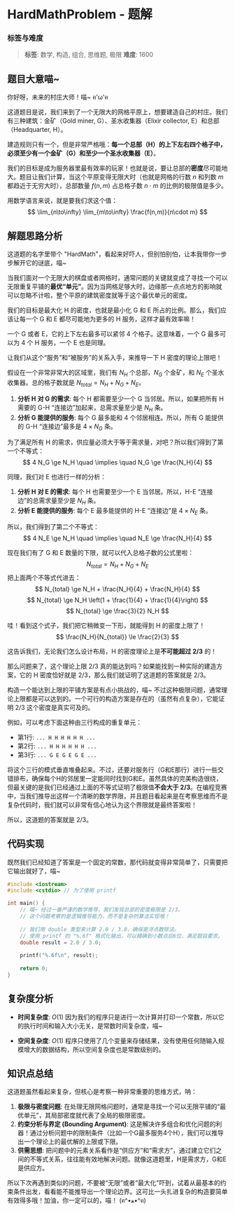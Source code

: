 # HardMathProblem - 题解

### 标签与难度
> **标签**: 数学, 构造, 组合, 思维题, 极限
> **难度**: 1600

## 题目大意喵~

你好呀，未来的村庄大师！喵~ ฅ'ω'ฅ

这道题目是说，我们来到了一个无限大的网格平原上，想要建造自己的村庄。我们有三种建筑：金矿（Gold miner, G）、圣水收集器（Elixir collector, E）和总部（Headquarter, H）。

建造规则只有一个，但是非常严格哦：**每一个总部（H）的上下左右四个格子中，必须至少有一个金矿（G）和至少一个圣水收集器（E）**。

我们的目标是成为服务器里最有效率的玩家！也就是说，要让总部的**密度**尽可能地大。题目让我们计算，当这个平原变得无限大时（也就是网格的行数 $n$ 和列数 $m$ 都趋近于无穷大时），总部数量 $f(n, m)$ 占总格子数 $n \cdot m$ 的比例的极限值是多少。

用数学语言来说，就是要我们求这个值：
$$
\lim_{n\to\infty} \lim_{m\to\infty} \frac{f(n,m)}{n\cdot m}
$$

## 解题思路分析

这道题的名字里带个 "HardMath"，看起来好吓人，但别怕别怕，让本我带你一步步解开它的谜底，喵~

当我们面对一个无限大的棋盘或者网格时，通常问题的关键就变成了寻找一个可以无限重复平铺的**最优“单元”**。因为当网格足够大时，边缘那一点点地方的影响就可以忽略不计啦，整个平原的建筑密度就等于这个最优单元的密度。

我们的目标是最大化 H 的密度，也就是最小化 G 和 E 所占的比例。那么，我们应该让每一个 G 和 E 都尽可能地为更多的 H 服务，这样才最有效率嘛！

一个 G 或者 E，它的上下左右最多可以紧邻 4 个格子。这意味着，一个 G 最多可以为 4 个 H 服务，一个 E 也是同理。

让我们从这个“服务”和“被服务”的关系入手，来推导一下 H 密度的理论上限吧！

假设在一个非常非常大的区域里，我们有 $N_H$ 个总部，$N_G$ 个金矿，和 $N_E$ 个圣水收集器。总的格子数就是 $N_{total} = N_H + N_G + N_E$。

1.  **分析 H 对 G 的需求**:
    每个 H 都需要至少一个 G 当邻居。所以，如果把所有 H 需要的 G-H “连接边”加起来，总需求量至少是 $N_H$ 条。
2.  **分析 G 能提供的服务**:
    每个 G 最多能和 4 个邻居相连。所以，所有 G 能提供的 G-H “连接边”最多是 $4 \times N_G$ 条。

为了满足所有 H 的需求，供应量必须大于等于需求量，对吧？所以我们得到了第一个不等式：
$$
4 N_G \ge N_H \quad \implies \quad N_G \ge \frac{N_H}{4}
$$

同理，我们对 E 也进行一样的分析：

1.  **分析 H 对 E 的需求**:
    每个 H 也需要至少一个 E 当邻居。所以，H-E “连接边”的总需求量至少是 $N_H$ 条。
2.  **分析 E 能提供的服务**:
    每个 E 最多能提供的 H-E “连接边”是 $4 \times N_E$ 条。

所以，我们得到了第二个不等式：
$$
4 N_E \ge N_H \quad \implies \quad N_E \ge \frac{N_H}{4}
$$

现在我们有了 G 和 E 数量的下限，就可以代入总格子数的公式里啦：
$$
N_{total} = N_H + N_G + N_E
$$
把上面两个不等式代进去：
$$
N_{total} \ge N_H + \frac{N_H}{4} + \frac{N_H}{4}
$$
$$
N_{total} \ge N_H \left(1 + \frac{1}{4} + \frac{1}{4}\right)
$$
$$
N_{total} \ge \frac{3}{2} N_H
$$

哇！看到这个式子，我们把它稍微变一下形，就能得到 H 的密度上限了！
$$
\frac{N_H}{N_{total}} \le \frac{2}{3}
$$

这告诉我们，无论我们怎么设计布局，H 的密度理论上是**不可能超过 2/3** 的！

那么问题来了，这个理论上限 2/3 真的能达到吗？如果能找到一种实际的建造方案，它的 H 密度恰好就是 2/3，那么我们就证明了这道题的答案就是 2/3。

构造一个能达到上限的平铺方案是有点小挑战的，喵~ 不过这种极限问题，通常理论上限都是可以达到的。一个可行的构造方案是存在的（虽然有点复杂），它能证明 2/3 这个密度是真实可及的。

例如，可以考虑下面这种由三行构成的重复单元：
- 第1行: `... H H H H H H ...`
- 第2行: `... H H H H H H ...`
- 第3行: `... G E G E G E ...`

将这个三行的模式垂直堆叠起来。不过，还要对服务行（G和E那行）进行一些交错排布，确保每个H的邻居里一定能同时找到G和E。虽然具体的完美构造很绕，但最关键的是我们已经通过上面的不等式证明了极限值**不会大于 2/3**。在编程竞赛中，当我们推导出这样一个清晰的数学界限，并且题目看起来是在考察思维而不是复杂代码时，我们就可以非常有信心地认为这个界限就是最终答案啦！

所以，这道题的答案就是 $2/3$。

## 代码实现

既然我们已经知道了答案是一个固定的常数，那代码就变得非常简单了，只需要把它输出就好了，喵~

```cpp
#include <iostream>
#include <cstdio> // 为了使用 printf

int main() {
    // 喵~ 经过一番严谨的数学推导，我们发现总部的密度极限是 2/3。
    // 这个问题考察的是逻辑推导能力，而不是复杂的算法实现哦！
    
    // 我们用 double 类型来计算 2.0 / 3.0，确保是浮点数除法。
    // 使用 printf 的 "%.6f" 格式化输出，可以精确到小数点后6位，满足题目要求。
    double result = 2.0 / 3.0;
    
    printf("%.6f\n", result);
    
    return 0;
}
```

## 复杂度分析

- **时间复杂度**: $O(1)$
  因为我们的程序只是进行一次计算并打印一个常数，所以它的执行时间和输入大小无关，是常数时间复杂度，喵~

- **空间复杂度**: $O(1)$
  程序只使用了几个变量来存储结果，没有使用任何随输入规模增大的数据结构，所以空间复杂度也是常数级别的。

## 知识点总结

这道题虽然看起来复杂，但核心是考察一种非常重要的思维方式，呐：

1.  **极限与密度问题**: 在处理无限网格问题时，通常是寻找一个可以无限平铺的“最优单元”，其局部密度就代表了全局的极限密度。
2.  **约束分析与界定 (Bounding Argument)**: 这是解决许多组合和优化问题的利器！通过分析问题中的限制条件（比如一个G最多服务4个H），我们可以推导出一个理论上的最优解的上限或下限。
3.  **供需思想**: 把问题中的元素关系看作是“供应方”和“需求方”，通过建立它们之间的不等式关系，往往能有效地解决问题。就像这道题里，H是需求方，G和E是供应方。

所以下次再遇到类似的问题，不要被“无限”或者“最大化”吓到，试着从最基本的约束条件出发，看看能不能推导出一个理论边界。这可比一头扎进复杂的构造要简单有效得多哦！加油，你一定可以的，喵！ (ฅ^•ﻌ•^ฅ)